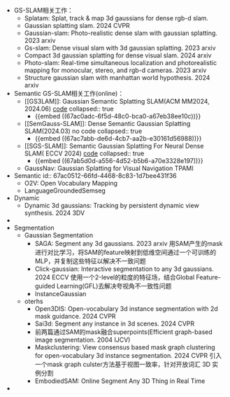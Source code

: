 - GS-SLAM相关工作：
	- Splatam: Splat, track & map 3d gaussians for dense rgb-d slam.
	- Gaussian splatting slam. 2024 CVPR
	- Gaussian-slam: Photo-realistic dense slam with gaussian splatting. 2023 arxiv
	- Gs-slam: Dense visual slam with 3d gaussian splatting. 2023 arxiv
	- Compact 3d gaussian splatting for dense visual slam. 2024 arxiv
	- Photo-slam: Real-time simultaneous localization and photorealistic mapping for monocular, stereo, and rgb-d cameras. 2023 arxiv
	- Structure gaussian slam with manhattan world hypothesis. 2024 arxiv
- Semantic GS-SLAM相关工作(online)：
	- [[GS3LAM]]: Gaussian Semantic Splatting SLAM(ACM MM2024, 2024.06) [code](https://github.com/lif314/GS3LAM)
	  collapsed:: true
		- {{embed ((67ac0adc-6f5d-48c0-bca0-a67eb38ee10c))}}
	- [[SemGauss-SLAM]]: Dense Semantic Gaussian Splatting SLAM(2024.03) no code
	  collapsed:: true
		- {{embed ((67ac7abb-de6d-4cb7-aa2b-e30161d56988))}}
	- [[SGS-SLAM]]: Semantic Gaussian Splatting For Neural Dense SLAM( ECCV 2024) [code](https://github.com/ShuhongLL/SGS-SLAM)
	  collapsed:: true
		- {{embed ((67ab5d0d-a556-4d52-b5b6-a70e3328e197))}}
	- GaussNav: Gaussian Splatting for Visual Navigation TPAMI
- Semantic
  id:: 67ac0512-66fd-4468-8c83-1d7bee431f36
	- O2V: Open Vocabulary Mapping
	- LanguageGroundedSemseg
- Dynamic
	- Dynamic 3d gaussians: Tracking by persistent dynamic view synthesis. 2024 3DV
-
- Segmentation
	- Gaussian Segmentation
		- SAGA: Segment any 3d gaussians. 2023 arxiv 用SAM产生的mask进行对比学习，将SAM的feature映射到低维空间通过一个可训练的MLP，并复制这些特征以解决不一致问题
		- Click-gaussian: Interactive segmentation to any 3d gaussians. 2024 ECCV 使用一个2-level的粒度的特征场，结合Global Feature-guided Learning(GFL)去解决夸视角不一致性问题
		- InstanceGaussian
	- oterhs
		- Open3DIS: Open-vocabulary 3d instance segmentation with 2d mask guidance. 2024 CVPR
		- Sai3d: Segment any instance in 3d scenes. 2024 CVPR
		- 前两篇通过SAM的mask融合superpoints(Efficient graph-based image segmentation. 2004 IJCV)
		- Maskclustering: View consensus based mask graph clustering for open-vocabulary 3d instance segmentation. 2024 CVPR 引入一个mask graph culster方法基于视图一致率，针对开放词汇 3D 实例分割
		- EmbodiedSAM: Online Segment Any 3D Thing in Real Time
-